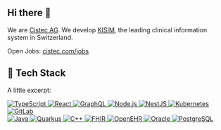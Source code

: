 ## Hi there 👋

We are [Cistec AG](https://www.cistec.com/). We develop [KISIM](https://www.cistec.com/uebersicht-kisim/), the leading clinical information system in Switzerland.


Open Jobs: [cistec.com/jobs](https://www.cistec.com/jobs/)

## 🚀 Tech Stack

A little excerpt:

<div>

<a href="https://www.typescriptlang.org/">
<img src="https://img.shields.io/badge/TypeScript-3178C6?style=for-the-badge&logo=typescript&logoColor=white" alt="TypeScript" />
</a>

<a href="https://reactjs.org/">
<img src="https://img.shields.io/badge/React-61DAFB?style=for-the-badge&logo=react&logoColor=black" alt="React" />
</a>

<a href="https://graphql.org/">
<img src="https://img.shields.io/badge/GraphQL-E10098?style=for-the-badge&logo=graphql&logoColor=white" alt="GraphQL" />
</a>

<a href="https://nodejs.org/">
<img src="https://img.shields.io/badge/Node.js-339933?style=for-the-badge&logo=nodedotjs&logoColor=white" alt="Node.js" />
</a>

<a href="https://nestjs.com/">
<img src="https://img.shields.io/badge/NestJS-E0234E?style=for-the-badge&logo=nestjs&logoColor=white" alt="NestJS" />
</a>

<a href="https://kubernetes.io/">
<img src="https://img.shields.io/badge/Kubernetes-326CE5?style=for-the-badge&logo=kubernetes&logoColor=white" alt="Kubernetes" />
</a>

<a href="https://about.gitlab.com/">
<img src="https://img.shields.io/badge/GitLab-FC6D26?style=for-the-badge&logo=gitlab&logoColor=white" alt="GitLab" />
</a>

</div>

<div>

<a href="https://www.java.com/">
  <img src="https://img.shields.io/badge/Java-007396?style=for-the-badge&logo=java&logoColor=white" alt="Java" />
</a>

<a href="https://quarkus.io/">
  <img src="https://img.shields.io/badge/Quarkus-4695EB?style=for-the-badge&logo=quarkus&logoColor=white" alt="Quarkus" />
</a>

<a href="https://isocpp.org/">
  <img src="https://img.shields.io/badge/C++-00599C?style=for-the-badge&logo=cplusplus&logoColor=white" alt="C++" />
</a>

<a href="https://www.hl7.org/fhir/">
  <img src="https://img.shields.io/badge/FHIR-EF3B2D?style=for-the-badge&logo=hl7&logoColor=white" alt="FHIR" />
</a>

<a href="https://www.openehr.org/">
  <img src="https://img.shields.io/badge/OpenEHR-8E75B2?style=for-the-badge&logo=openehr&logoColor=white" alt="OpenEHR" />
</a>

<a href="https://www.oracle.com/">
  <img src="https://img.shields.io/badge/Oracle-F80000?style=for-the-badge&logo=oracle&logoColor=white" alt="Oracle" />
</a>

<a href="https://www.postgresql.org/">
  <img src="https://img.shields.io/badge/PostgreSQL-336791?style=for-the-badge&logo=postgresql&logoColor=white" alt="PostgreSQL" />
</a>
  
</div>

<!--

**Here are some ideas to get you started:**

🙋‍♀️ A short introduction - what is your organization all about?
🌈 Contribution guidelines - how can the community get involved?
👩‍💻 Useful resources - where can the community find your docs? Is there anything else the community should know?
🍿 Fun facts - what does your team eat for breakfast?
🧙 Remember, you can do mighty things with the power of [Markdown](https://docs.github.com/github/writing-on-github/getting-started-with-writing-and-formatting-on-github/basic-writing-and-formatting-syntax)
-->
